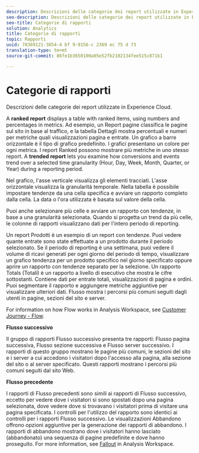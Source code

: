 ```yaml
---
description: Descrizioni delle categorie dei report utilizzate in Experience Cloud.
seo-description: Descrizioni delle categorie dei report utilizzate in Experience Cloud.
seo-title: Categorie di rapporti
solution: Analytics
title: Categorie di rapporti
topic: Rapporti
uuid: 78369121-3854-4 bf 9-9156-c 2369 ec 75 d 73
translation-type: tm+mt
source-git-commit: 86fe1b3650100a05e52fb2102134fee515c871b1

---
```



# Categorie di rapporti

Descrizioni delle categorie dei report utilizzate in Experience Cloud.

A **ranked report** displays a table with ranked items, using numbers and percentages in metrics. Ad esempio, un Report pagine classifica le pagine sul sito in base al traffico, e la tabella Dettagli mostra percentuali e numeri per metriche quali visualizzazioni pagina e entrate. Un grafico a barre orizzontale è il tipo di grafico predefinito. I grafici presentano un colore per ogni metrica. I report Ranked possono mostrare più metriche in uno stesso report.
A **trended report** lets you examine how conversions and events trend over a selected time granularity (Hour, Day, Week, Month, Quarter, or Year) during a reporting period.

Nel grafico, l'asse verticale visualizza gli elementi tracciati. L'asse orizzontale visualizza la granularità temporale. Nella tabella è possibile impostare tendenze da una cella specifica e avviare un rapporto completo dalla cella. La data o l'ora utilizzata è basata sul valore della cella.

Puoi anche selezionare più celle e avviare un rapporto con tendenze, in base a una granularità selezionata. Quando si progetta un trend da più celle, le colonne di rapporti visualizzano dati per l'intero periodo di reporting.

Un report Prodotti è un esempio di un report con tendenze. Puoi vedere quante entrate sono state effettuate a un prodotto durante il periodo selezionato. Se il periodo di reporting è una settimana, puoi vedere il volume di ricavi generati per ogni giorno del periodo di tempo, visualizzare un grafico tendenza per un prodotto specifico nel giorno specificato oppure aprire un rapporto con tendenze separato per la selezione.
Un rapporto Totals (Totali) è un rapporto a livello di esecutivo che mostra le cifre sottostanti. Contiene dati per entrate totali, visualizzazioni di pagina e ordini. Puoi segmentare il rapporto e aggiungere metriche aggiuntive per visualizzare ulteriori dati.
Flusso mostra i percorsi più comuni seguiti dagli utenti in pagine, sezioni del sito e server.

For information on how Flow works in Analysis Workspace, see [Customer Journey - Flow](https://marketing.adobe.com/resources/help/en_US/analytics/analysis-workspace/flow.html).

**Flusso successivo**

Il gruppo di rapporti Flusso successivo presenta tre rapporti: Flusso pagina successiva, Flusso sezione successiva e Flusso server successivo. I rapporti di questo gruppo mostrano le pagine più comuni, le sezioni del sito e i server a cui accedono i visitatori dopo l'accesso alla pagina, alla sezione del sito o al server specificato. Questi rapporti mostrano i percorsi più comuni seguiti dal sito Web.

**Flusso precedente**

I rapporti di Flusso precedenti sono simili ai rapporti di Flusso successivo, eccetto per vedere dove i visitatori si sono spostati dopo una pagina selezionata, dove vedere dove si trovavano i visitatori prima di visitare una pagina specificata. I controlli per l'utilizzo del rapporto sono identici ai controlli per i rapporti Flusso successivo.
Le visualizzazioni Abbandono offrono opzioni aggiuntive per la generazione dei rapporti di abbandono. I rapporti di abbandono mostrano dove i visitatori hanno lasciato (abbandonato) una sequenza di pagine predefinite e dove hanno proseguito. For more information, see [Fallout](https://marketing.adobe.com/resources/help/en_US/analytics/analysis-workspace/fallout_flow.html) in Analysis Workspace.
